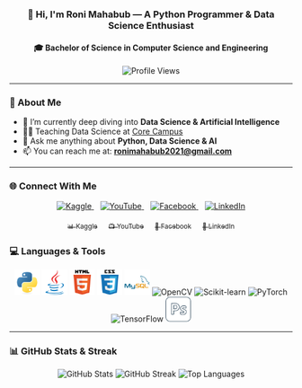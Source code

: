 <h3 align="center">👋 Hi, I'm Roni Mahabub — A Python Programmer & Data Science Enthusiast</h3>
<h4 align="center">🎓 Bachelor of Science in Computer Science and Engineering</h4>

<p align="center">
  <img src="https://komarev.com/ghpvc/?username=ronimahabub2021&label=Profile%20views&color=0e75b6&style=flat" alt="Profile Views" />
</p>

---

### 🚀 About Me

- 🌱 I’m currently deep diving into **Data Science & Artificial Intelligence**  
- 👨‍🏫 Teaching Data Science at [Core Campus](https://www.youtube.com/@corecampus)  
- 💬 Ask me anything about **Python, Data Science & AI**  
- 📫 You can reach me at: **ronimahabub2021@gmail.com**

---

### 🌐 Connect With Me

<p align="center">
  <a href="https://www.kaggle.com/ronimahabub21" target="_blank">
    <img src="https://cdn.jsdelivr.net/npm/simple-icons@v3/icons/kaggle.svg" alt="Kaggle" height="30" width="30" />
  </a>&nbsp;&nbsp;
  <a href="https://www.youtube.com/@CoreCampus" target="_blank">
    <img src="https://cdn.jsdelivr.net/npm/simple-icons@v3/icons/youtube.svg" alt="YouTube" height="30" width="30" />
  </a>&nbsp;&nbsp;
  <a href="https://www.facebook.com/md.roni.mahabub.2025/" target="_blank">
    <img src="https://cdn.jsdelivr.net/npm/simple-icons@v3/icons/facebook.svg" alt="Facebook" height="30" width="30" />
  </a>&nbsp;&nbsp;
  <a href="https://www.linkedin.com/in/ronimahabub/" target="_blank">
    <img src="https://cdn.jsdelivr.net/npm/simple-icons@v3/icons/linkedin.svg" alt="LinkedIn" height="30" width="30" />
  </a>
</p>

<p align="center">
  <a href="https://www.kaggle.com/ronimahabub21" target="_blank"><sub>📊 Kaggle</sub></a> &nbsp;&nbsp;&nbsp;
  <a href="https://www.youtube.com/@CoreCampus" target="_blank"><sub>📺 YouTube</sub></a> &nbsp;&nbsp;&nbsp;
  <a href="https://www.facebook.com/md.roni.mahabub.2025/" target="_blank"><sub>📘 Facebook</sub></a> &nbsp;&nbsp;&nbsp;
  <a href="https://www.linkedin.com/in/ronimahabub/" target="_blank"><sub>💼 LinkedIn</sub></a>
</p>


### 💻 Languages & Tools

<p align="center">
  <img src="https://raw.githubusercontent.com/devicons/devicon/master/icons/python/python-original.svg" alt="Python" width="45" height="45" />
  <img src="https://raw.githubusercontent.com/devicons/devicon/master/icons/java/java-original.svg" alt="Java" width="45" height="45" />
  <img src="https://raw.githubusercontent.com/devicons/devicon/master/icons/html5/html5-original-wordmark.svg" alt="HTML5" width="45" height="45" />
  <img src="https://raw.githubusercontent.com/devicons/devicon/master/icons/css3/css3-original-wordmark.svg" alt="CSS3" width="45" height="45" />
  <img src="https://raw.githubusercontent.com/devicons/devicon/master/icons/mysql/mysql-original-wordmark.svg" alt="MySQL" width="45" height="45" />
  <img src="https://www.vectorlogo.zone/logos/opencv/opencv-icon.svg" alt="OpenCV" width="45" height="45" />
  <img src="https://upload.wikimedia.org/wikipedia/commons/0/05/Scikit_learn_logo_small.svg" alt="Scikit-learn" width="45" height="45" />
  <img src="https://www.vectorlogo.zone/logos/pytorch/pytorch-icon.svg" alt="PyTorch" width="45" height="45" />
  <img src="https://www.vectorlogo.zone/logos/tensorflow/tensorflow-icon.svg" alt="TensorFlow" width="45" height="45" />
  <img src="https://raw.githubusercontent.com/devicons/devicon/master/icons/photoshop/photoshop-line.svg" alt="Photoshop" width="45" height="45" />
</p>

---

### 📊 GitHub Stats & Streak

<p align="center">
  <img src="https://github-readme-stats.vercel.app/api?username=ronimahabub2021&show_icons=true&theme=tokyonight" alt="GitHub Stats" />
  <img src="https://streak-stats.demolab.com?user=ronimahabub2021&theme=tokyonight" alt="GitHub Streak" />
  <img src="https://github-readme-stats.vercel.app/api/top-langs/?username=ronimahabub2021&layout=compact&theme=tokyonight" alt="Top Languages" />
</p>


